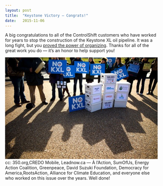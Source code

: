 ```yaml
---
layout:	post
title:	"Keystone Victory — Congrats!"
date:	2015-11-06
---
```


A big congratulations to all of the ControlShift customers who have worked for years to stop the construction of the Keystone XL oil pipeline. It was a long fight, but you [proved the power of organizing](https://www.nytimes.com/2015/11/07/us/obama-expected-to-reject-construction-of-keystone-xl-oil-pipeline.html). Thanks for all of the great work you do — it’s an honor to help support you!

![](/img/0*47Q2Tj-6X3vfPse-.jpg)cc: 350.org,CREDO Mobile, Leadnow.ca — À l’Action, SumOfUs, Energy Action Coalition, Greenpeace, David Suzuki Foundation, Democracy for America,RootsAction, Alliance for Climate Education, and everyone else who worked on this issue over the years. Well done!

